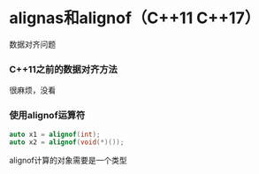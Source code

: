# alignas和alignof（C++11 C++17）

数据对齐问题

### C++11之前的数据对齐方法

很麻烦，没看

### 使用alignof运算符

```cpp
auto x1 = alignof(int);
auto x2 = alignof(void(*)());
```

alignof计算的对象需要是一个类型

